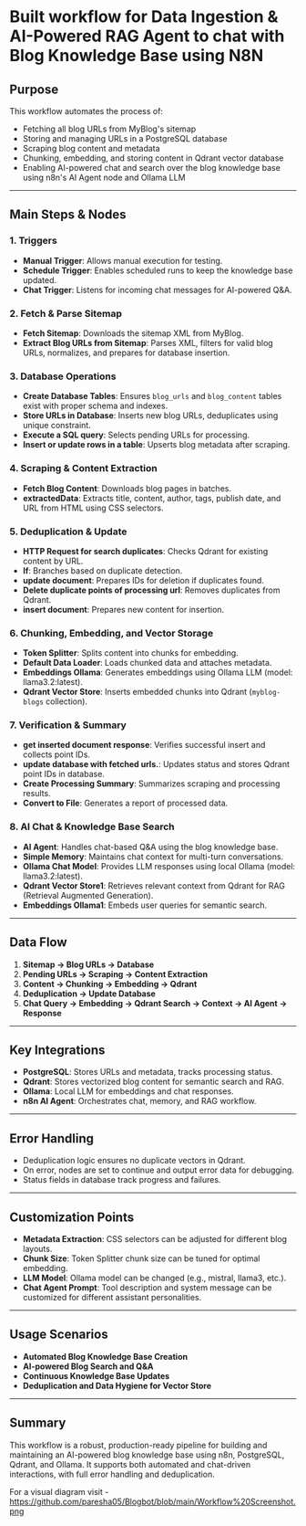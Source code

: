 # Built  workflow for Data Ingestion & AI-Powered RAG Agent to chat with Blog Knowledge Base using N8N

## Purpose
This workflow automates the process of:
- Fetching all blog URLs from MyBlog's sitemap
- Storing and managing URLs in a PostgreSQL database
- Scraping blog content and metadata
- Chunking, embedding, and storing content in Qdrant vector database
- Enabling AI-powered chat and search over the blog knowledge base using n8n's AI Agent node and Ollama LLM

---

## Main Steps & Nodes

### 1. Triggers
- **Manual Trigger**: Allows manual execution for testing.
- **Schedule Trigger**: Enables scheduled runs to keep the knowledge base updated.
- **Chat Trigger**: Listens for incoming chat messages for AI-powered Q&A.

### 2. Fetch & Parse Sitemap
- **Fetch Sitemap**: Downloads the sitemap XML from MyBlog.
- **Extract Blog URLs from Sitemap**: Parses XML, filters for valid blog URLs, normalizes, and prepares for database insertion.

### 3. Database Operations
- **Create Database Tables**: Ensures `blog_urls` and `blog_content` tables exist with proper schema and indexes.
- **Store URLs in Database**: Inserts new blog URLs, deduplicates using unique constraint.
- **Execute a SQL query**: Selects pending URLs for processing.
- **Insert or update rows in a table**: Upserts blog metadata after scraping.

### 4. Scraping & Content Extraction
- **Fetch Blog Content**: Downloads blog pages in batches.
- **extractedData**: Extracts title, content, author, tags, publish date, and URL from HTML using CSS selectors.

### 5. Deduplication & Update
- **HTTP Request for search duplicates**: Checks Qdrant for existing content by URL.
- **If**: Branches based on duplicate detection.
- **update document**: Prepares IDs for deletion if duplicates found.
- **Delete duplicate points of processing url**: Removes duplicates from Qdrant.
- **insert document**: Prepares new content for insertion.

### 6. Chunking, Embedding, and Vector Storage
- **Token Splitter**: Splits content into chunks for embedding.
- **Default Data Loader**: Loads chunked data and attaches metadata.
- **Embeddings Ollama**: Generates embeddings using Ollama LLM (model: llama3.2:latest).
- **Qdrant Vector Store**: Inserts embedded chunks into Qdrant (`myblog-blogs` collection).

### 7. Verification & Summary
- **get inserted document response**: Verifies successful insert and collects point IDs.
- **update database with fetched urls.**: Updates status and stores Qdrant point IDs in database.
- **Create Processing Summary**: Summarizes scraping and processing results.
- **Convert to File**: Generates a report of processed data.

### 8. AI Chat & Knowledge Base Search
- **AI Agent**: Handles chat-based Q&A using the blog knowledge base.
- **Simple Memory**: Maintains chat context for multi-turn conversations.
- **Ollama Chat Model**: Provides LLM responses using local Ollama (model: llama3.2:latest).
- **Qdrant Vector Store1**: Retrieves relevant context from Qdrant for RAG (Retrieval Augmented Generation).
- **Embeddings Ollama1**: Embeds user queries for semantic search.

---

## Data Flow

1. **Sitemap → Blog URLs → Database**
2. **Pending URLs → Scraping → Content Extraction**
3. **Content → Chunking → Embedding → Qdrant**
4. **Deduplication → Update Database**
5. **Chat Query → Embedding → Qdrant Search → Context → AI Agent → Response**

---

## Key Integrations

- **PostgreSQL**: Stores URLs and metadata, tracks processing status.
- **Qdrant**: Stores vectorized blog content for semantic search and RAG.
- **Ollama**: Local LLM for embeddings and chat responses.
- **n8n AI Agent**: Orchestrates chat, memory, and RAG workflow.

---

## Error Handling

- Deduplication logic ensures no duplicate vectors in Qdrant.
- On error, nodes are set to continue and output error data for debugging.
- Status fields in database track progress and failures.

---

## Customization Points

- **Metadata Extraction**: CSS selectors can be adjusted for different blog layouts.
- **Chunk Size**: Token Splitter chunk size can be tuned for optimal embedding.
- **LLM Model**: Ollama model can be changed (e.g., mistral, llama3, etc.).
- **Chat Agent Prompt**: Tool description and system message can be customized for different assistant personalities.

---

## Usage Scenarios

- **Automated Blog Knowledge Base Creation**
- **AI-powered Blog Search and Q&A**
- **Continuous Knowledge Base Updates**
- **Deduplication and Data Hygiene for Vector Store**

---

## Summary

This workflow is a robust, production-ready pipeline for building and maintaining an AI-powered blog knowledge base using n8n, PostgreSQL, Qdrant, and Ollama. It supports both automated and chat-driven interactions, with full error handling and deduplication.

For a visual diagram visit - https://github.com/paresha05/Blogbot/blob/main/Workflow%20Screenshot.png
